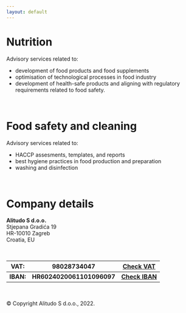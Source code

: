 ```yaml
---
layout: default
---
```

# Nutrition

Advisory services related to:
*  development of food products and food supplements
*  optimisation of technological processes in food industry
*  development of health-safe products and aligning with regulatory requirements related to food safety.

<br/>

# Food safety and cleaning

Advisory services related to:
*  HACCP assesments, templates, and reports
*  best hygiene practices in food production and preparation
*  washing and disinfection 

<br/>

# Company details

**Alitudo S d.o.o.**  
Stjepana Gradića 19  
HR-10010 Zagreb  
Croatia, EU  

<br/>

| VAT:  | 98028734047           | [Check VAT](https://sudreg.pravosudje.hr/)   |
|-------|-----------------------|:--------------------------------------------:|
| **IBAN:** | **HR6024020061101096097** | **[Check IBAN](https://iban.com.hr/ts/5591678)** |

<br/>

© Copyright Alitudo S d.o.o., 2022.
